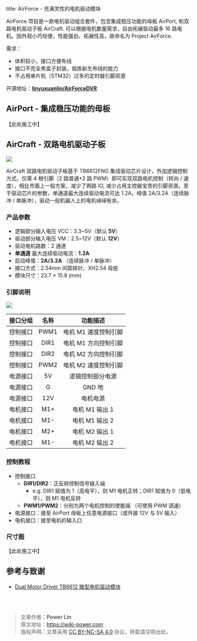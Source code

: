 title: AirForce - 充满灵性的电机驱动模块



AirForce 项目是一款电机驱动组合套件，包含集成稳压功能的母板 AirPort, 和双路电机驱动子板 AirCraft. 可以根据电机数量需求，自由拓展驱动最多 16 路电机。因外观小巧轻便，性能强劲、拓展性高，故命名为 Project AirForce.

需求：

- 体积较小，接口方便布线
- 接口不完全黑盒子封装，锻炼新生布线的能力
- 不占用单片机（STM32）过多的定时器引脚资源

开源地址：[**linyuxuanlin/AirForceDVR**](https://github.com/linyuxuanlin/AirForceDVR)

## AirPort - 集成稳压功能的母板

【此处施工中】

## AirCraft - 双路电机驱动子板

![](https://wiki-media-1253965369.cos.ap-guangzhou.myqcloud.com/img/20201101231734.jpg)

AirCraft 双路电机驱动子板基于 TB6612FNG 集成驱动芯片设计，外加逻辑控制方式，仅需 4 根引脚（2 路普通+2 路 PWM）即可实现双路电机控制（转向 / 速度），相比市面上一般方案，减少了两路 IO, 减少占用主控器宝贵的引脚资源。至于驱动芯片的参数，单通道最大连续驱动电流可达 1.2A，峰值 2A/3.2A（连续脉冲 / 单脉冲），驱动一般机器人上的电机绰绰有余。

### 产品参数

- 逻辑部分输入电压 VCC：3.3~5V（默认 **5V**）
- 驱动部分输入电压 VM：2.5~12V（默认 **12V**）
- 驱动电机路数：2 通道
- **单通道** 最大连续驱动电流：**1.2A**
- 启动峰值：**2A/3.2A** （连续脉冲 / 单脉冲）
- 接口方式：2.54mm 间距排针、XH2.54 母座
- 模块尺寸：23.7 × 15.8 (mm)

### 引脚说明

![](https://wiki-media-1253965369.cos.ap-guangzhou.myqcloud.com/img/20201022104033.png)

| 接口分组 | 名称 |       功能描述       |
| :------: | :--: | :------------------: |
| 控制接口 | PWM1 | 电机 M1 速度控制引脚 |
| 控制接口 | DIR1 | 电机 M1 方向控制引脚 |
| 控制接口 | DIR2 | 电机 M2 方向控制引脚 |
| 控制接口 | PWM2 | 电机 M2 速度控制引脚 |
| 电源接口 |  5V  |   逻辑控制部分电源   |
| 电源接口 |  G   |        GND 地        |
| 电源接口 | 12V  |       电机电源       |
| 电机接口 | M1+  |    电机 M1 输出 1    |
| 电机接口 | M1-  |    电机 M1 输出 2    |
| 电机接口 | M2+  |    电机 M2 输出 1    |
| 电机接口 | M1-  |    电机 M2 输出 2    |

### 控制教程

- 控制接口
  - **DIR1/DIR2**：正反转控制信号输入端
    - e.g. DIR1 赋值为 1（高电平），则 M1 电机正转；DIR1 赋值为 0（低电平），则 M1 电机反转
  - **PWM1/PWM2**：分别为两个电机控制的使能端 （可使用 PWM 调速）
- 电源接口：接至 AirPort 母板上任意电源接口（或外接 12V 与 5V 输入）
- 电机接口：接至电机的输入口

### 尺寸图

【此处施工中】

## 参考与致谢

- [Dual Motor Driver TB6612 微型电机驱动模块](https://wiki.dfrobot.com.cn/_SKU_DRI0044_Dual_Motor_Driver__TB6612__%E5%BE%AE%E5%9E%8B%E7%94%B5%E6%9C%BA%E9%A9%B1%E5%8A%A8%E6%A8%A1%E5%9D%97)

<br />

<br />

> 文章作者：**Power Lin**  
> 原文地址：<https://wiki-power.com>  
> 版权声明：文章采用 [CC BY-NC-SA 4.0](https://creativecommons.org/licenses/by/4.0/deed.zh) 协议，转载请注明出处。
